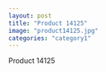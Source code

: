 ```yaml
---
layout: post
title: "Product 14125"
image: "product14125.jpg"
categories: "category1"
---
```

Product 14125
